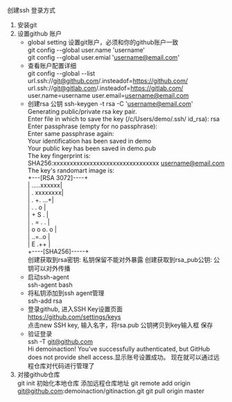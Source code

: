 创建ssh 登录方式
  1. 安装git
  2. 设置github 账户
     - global setting 设置git账户，必须和你的github账户一致  
     git config --global user.name 'username'  
     git config --global user.emial 'username@email.com'  
     - 查看账户配置详细  
     git config --global --list
     url.ssh://git@github.com/.insteadof=https://github.com/  
     url.ssh://git@gitlab.com/.insteadof=https://gitlab.com/  
     user.name=username
     user.email=username@email.com
     -  创建rsa 公钥
     ssh-keygen -t rsa -C 'username@email.com'    
     Generating public/private rsa key pair.  
    Enter file in which to save the key (/c/Users/demo/.ssh/  id_rsa): rsa 
    Enter passphrase (empty for no passphrase):  
    Enter same passphrase again:  
    Your identification has been saved in demo  
    Your public key has been saved in demo.pub  
    The key fingerprint is:  
    SHA256:xxxxxxxxxxxxxxxxxxxxxxxxxxxxxxxx
    username@email.com  
    The key's randomart image is:  
    +---[RSA 3072]----+  
    |      .....xxxxxx|  
    |     .   xxxxxxxx|  
    |    .     +. ...+|  
    |   .        .  o |  
    |    +   S    .   |  
    |   . = .    .    |  
    |    o o o. o     |  
    |     ..=..o      |  
    |    E .++        |  
    +----[SHA256]-----+  
    创建获取到rsa密钥: 私钥保留不能对外暴露
    创建获取到rsa_pub公钥: 公钥可以对外传播
     -  启动ssh-agent  
     ssh-agent bash
     -  将私钥添加到ssh agent管理  
     ssh-add rsa  
     - 登录github, 进入SSH Key设置页面  
     https://github.com/settings/keys    
    点击new SSH key, 输入名字，将rsa.pub 公钥拷贝到key输入框  保存         
     - 验证登录      
    ssh -T git@github.com  
    Hi demoinaction! You've successfully authenticated, but GitHub does not provide shell access.显示账号设置成功。
    现在就可以通过远程仓库对代码进行管理了  
1. 对接github仓库  
    git init 初始化本地仓库
    添加远程仓库地址
    git remote add origin git@github.com:demoinaction/gitinaction.git
    git pull origin master
